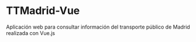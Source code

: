 # TTMadrid-Vue
 Aplicación web para consultar información del transporte público de Madrid realizada con Vue.js
